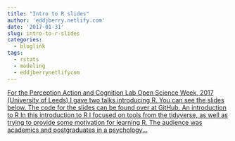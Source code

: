 ```yaml
---
title: "Intro to R slides"
author: 'eddjberry.netlify.com'
date: '2017-01-31'
slug: intro-to-r-slides
categories:
  - bloglink
tags:
  - rstats
  - modeling
  - eddjberrynetlifycom
---
```


[For the Perception Action and Cognition Lab Open Science Week, 2017 (University of Leeds) I gave two talks introducing R. You can see the slides below. The code for the slides can be found over at GitHub. An introduction to R In this introduction to R I focused on tools from the tidyverse, as well as trying to provide some motivation for learning R. The audience was academics and postgraduates in a psychology...<click to read more>](https://eddjberry.netlify.com/post/intro-to-r-slides/)

